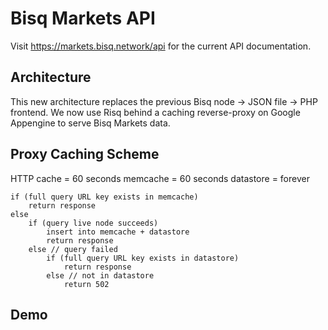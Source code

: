 # Bisq Markets API

Visit https://markets.bisq.network/api for the current API documentation.

## Architecture

This new architecture replaces the previous Bisq node -> JSON file -> PHP frontend. We now use Risq behind a caching reverse-proxy on Google Appengine to serve Bisq Markets data.

## Proxy Caching Scheme

HTTP cache = 60 seconds
memcache = 60 seconds
datastore = forever
```
if (full query URL key exists in memcache)
    return response
else
    if (query live node succeeds)
        insert into memcache + datastore 
        return response
    else // query failed
        if (full query URL key exists in datastore)
            return response
        else // not in datastore
            return 502
```
## Demo

